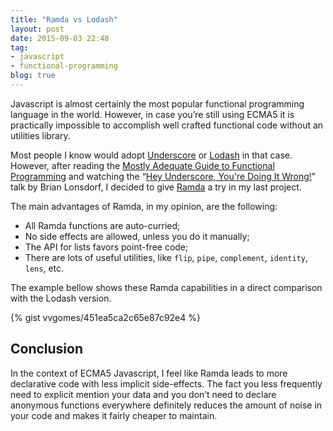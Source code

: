 ```yaml
---
title: "Ramda vs Lodash"
layout: post
date: 2015-09-03 22:48
tag:
- javascript
- functional-programming
blog: true
---
```


Javascript is almost certainly the most popular functional programming language in the world. However, in case you’re still using ECMA5 it is practically impossible to accomplish well crafted functional code without an utilities library.

Most people I know would adopt [Underscore](http://underscorejs.org/) or [Lodash](https://lodash.com/) in that case. However, after reading the [Mostly Adequate Guide to Functional Programming](https://github.com/MostlyAdequate/mostly-adequate-guide) and watching the “[Hey Underscore, You're Doing It Wrong!](https://www.youtube.com/watch?v=m3svKOdZijA)” talk by Brian Lonsdorf, I decided to give [Ramda](http://ramdajs.com/) a try in my last project.

The main advantages of Ramda, in my opinion, are the following:
- All Ramda functions are auto-curried;
- No side effects are allowed, unless you do it manually;
- The API for lists favors point-free code;
- There are lots of useful utilities, like `flip`, `pipe`, `complement`, `identity`, `lens`, etc.

The example bellow shows these Ramda capabilities in a direct comparison with the Lodash version.

{% gist vvgomes/451ea5ca2c65e87c92e4 %}

## Conclusion

In the context of ECMA5 Javascript, I feel like Ramda leads to more declarative code with less implicit side-effects. The fact you less frequently need to explicit mention your data and you don’t need to declare anonymous functions everywhere definitely reduces the amount of noise in your code and makes it fairly cheaper to maintain.

